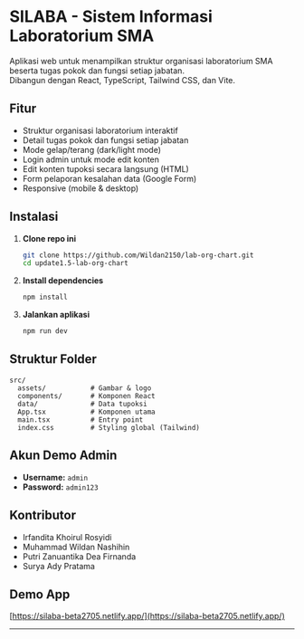 # SILABA - Sistem Informasi Laboratorium SMA

Aplikasi web untuk menampilkan struktur organisasi laboratorium SMA beserta tugas pokok dan fungsi setiap jabatan.  
Dibangun dengan React, TypeScript, Tailwind CSS, dan Vite.

## Fitur

- Struktur organisasi laboratorium interaktif
- Detail tugas pokok dan fungsi setiap jabatan
- Mode gelap/terang (dark/light mode)
- Login admin untuk mode edit konten
- Edit konten tupoksi secara langsung (HTML)
- Form pelaporan kesalahan data (Google Form)
- Responsive (mobile & desktop)

## Instalasi

1. **Clone repo ini**
   ```sh
   git clone https://github.com/Wildan2150/lab-org-chart.git
   cd update1.5-lab-org-chart
   ```

2. **Install dependencies**
   ```sh
   npm install
   ```

3. **Jalankan aplikasi**
   ```sh
   npm run dev
   ```

## Struktur Folder

```
src/
  assets/           # Gambar & logo
  components/       # Komponen React
  data/             # Data tupoksi
  App.tsx           # Komponen utama
  main.tsx          # Entry point
  index.css         # Styling global (Tailwind)
```

## Akun Demo Admin

- **Username:** `admin`
- **Password:** `admin123`

## Kontributor

- Irfandita Khoirul Rosyidi
- Muhammad Wildan Nashihin
- Putri Zanuantika Dea Firnanda
- Surya Ady Pratama


## Demo App

[https://silaba-beta2705.netlify.app/](https://silaba-beta2705.netlify.app/)

---
